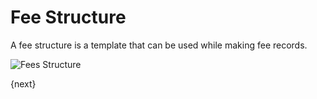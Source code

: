 # Fee Structure

A fee structure is a template that can be used while making fee records.

<img class="screenshot" alt="Fees Structure" src="{{url_prefix}}/assets/img/fees/fee-structure.png">

{next}